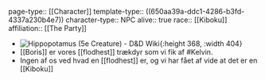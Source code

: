 page-type:: [[Character]]
template-type:: ((650aa39a-ddc1-4286-b3fd-4337a230b4e7))
character-type:: NPC
alive:: true
race:: [[Kiboku]] 
affiliation:: [[The Party]]

- ![Hippopotamus (5e Creature) - D&D Wiki](https://upload.wikimedia.org/wikipedia/commons/thumb/9/98/Hippo_at_dawn.jpg/640px-Hippo_at_dawn.jpg){:height 368, :width 404}
- [[Boris]] er vores [[flodhest]] trækdyr som vi fik af #Kelvin.
- Ingen af os ved hvad en [[flodhest]] er, og vi har fået af vide at det er en [[Kiboku]]